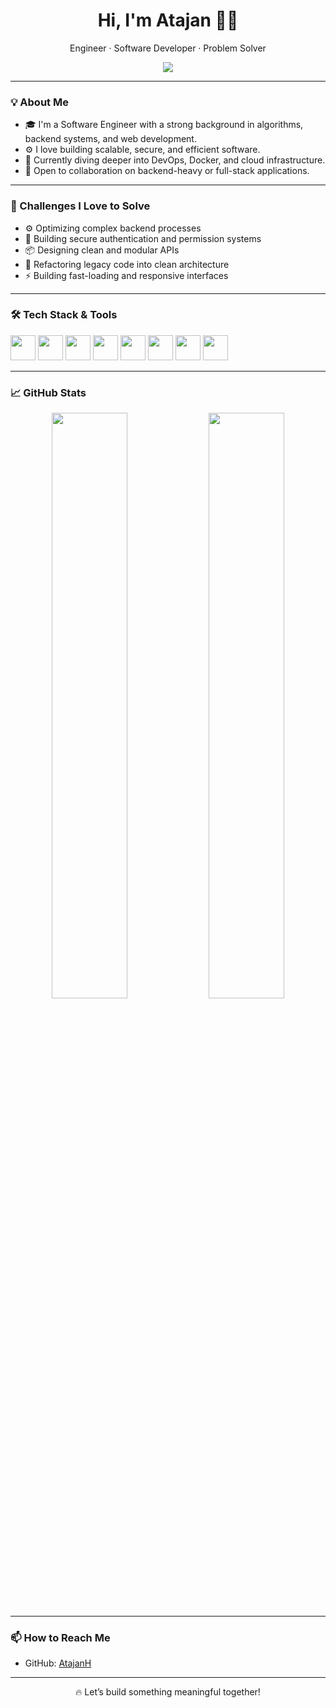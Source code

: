<h1 align="center">Hi, I'm Atajan 👨‍💻</h1>
<p align="center">Engineer · Software Developer · Problem Solver</p>

<p align="center">
  <img src="https://readme-typing-svg.herokuapp.com/?lines=Software+Engineer;Backend+Developer;Problem+Solver;Tech+Enthusiast&center=true&width=500&height=45">
</p>

---

### 💡 About Me

- 🎓 I'm a Software Engineer with a strong background in algorithms, backend systems, and web development.
- ⚙️ I love building scalable, secure, and efficient software.
- 🌱 Currently diving deeper into DevOps, Docker, and cloud infrastructure.
- 🤝 Open to collaboration on backend-heavy or full-stack applications.

---

### 🧠 Challenges I Love to Solve

- ⚙️ Optimizing complex backend processes  
- 🔐 Building secure authentication and permission systems  
- 📦 Designing clean and modular APIs  
- 🧠 Refactoring legacy code into clean architecture  
- ⚡ Building fast-loading and responsive interfaces

---

### 🛠 Tech Stack & Tools

<p align="left">
  <img src="https://cdn.jsdelivr.net/gh/devicons/devicon/icons/php/php-original.svg" width="40" height="40"/>
  <img src="https://cdn.jsdelivr.net/gh/devicons/devicon/icons/laravel/laravel-plain.svg" width="40" height="40"/>
  <img src="https://cdn.jsdelivr.net/gh/devicons/devicon/icons/javascript/javascript-original.svg" width="40" height="40"/>
  <img src="https://cdn.jsdelivr.net/gh/devicons/devicon/icons/mysql/mysql-original.svg" width="40" height="40"/>
  <img src="https://cdn.jsdelivr.net/gh/devicons/devicon/icons/html5/html5-original.svg" width="40" height="40"/>
  <img src="https://cdn.jsdelivr.net/gh/devicons/devicon/icons/css3/css3-original.svg" width="40" height="40"/>
  <img src="https://cdn.jsdelivr.net/gh/devicons/devicon/icons/git/git-original.svg" width="40" height="40"/>
  <img src="https://cdn.jsdelivr.net/gh/devicons/devicon/icons/linux/linux-original.svg" width="40" height="40"/>
</p>

---

### 📈 GitHub Stats

<p align="center">
  <img src="https://github-readme-stats.vercel.app/api?username=AtajanH&show_icons=true&theme=tokyonight" width="49%" />
  <img src="https://github-readme-streak-stats.herokuapp.com/?user=AtajanH&theme=tokyonight" width="49%" />
</p>

---

### 📫 How to Reach Me

- GitHub: [AtajanH](https://github.com/AtajanH)

---

<p align="center">🔥 Let’s build something meaningful together!</p>
